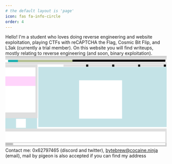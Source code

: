 ```yaml
---
# the default layout is 'page'
icon: fas fa-info-circle
order: 4
---
```


Hello! I'm a student who loves doing reverse engineering and website exploitation, playing CTFs with reCAPTCHA the Flag, Cosmic Bit Flip, and L3ak (currently a trial member). On this website you will find writeups, mostly relating to reverse engineering (and soon, binary exploitation).
![image](/assets/img/pattern_rec.png)
Contact me: 0x62797465 (discord and twitter), bytebrew@cocaine.ninja (email), mail by pigeon is also accepted if you can find my address
